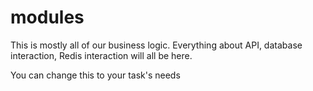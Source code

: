 # modules

This is mostly all of our business logic. Everything about API, database interaction, Redis interaction will all be here.

<p>You can change this to your task's needs</p>
